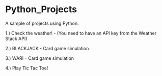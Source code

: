 # Python_Projects
A sample of projects using Python.

1.)  Check the weather! - (You need to have an API key from the Weather Stack API)

2.)  BLACKJACK - Card game simulation

3.)  WAR! - Card game simulation

4.)  Play Tic Tac Toe!
